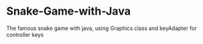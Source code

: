 # Snake-Game-with-Java
The famous snake game with java, using Graphics class and keyAdapter for controller keys
